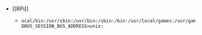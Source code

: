 - [[RPi]]
	- ```
	  ocal/bin:/usr/sbin:/usr/bin:/sbin:/bin:/usr/local/games:/usr/games
	  DBUS_SESSION_BUS_ADDRESS=unix:
	  ```